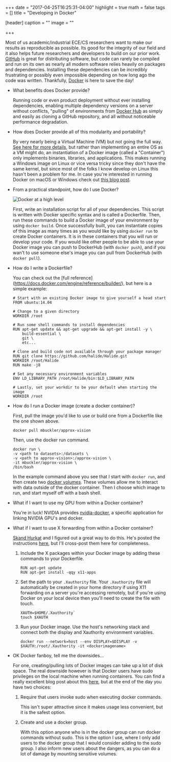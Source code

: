 +++
date = "2017-04-25T16:25:31-04:00"
highlight = true
math = false
tags = []
title = "Developing in Docker"

[header]
  caption = ""
  image = ""

+++

Most of us academic/industrial ECE/CS researchers want to make our
results as reproducible as possible. Its good for the integrity of our
field and it also helps future researchers and developers to build on
our prior work. [GitHub](https://github.com/) is great for distributing
software, but code can rarely be compiled and run on its own as nearly
all modern software relies heavily on packages and dependencies.
Installing these dependencies can be incredibly frustrating or possibly
even impossible depending on how long ago the code was written. 
Thankfully, [Docker](https://www.docker.com/) is here to save the day!

* What benefits does Docker provide? 

	Running code or even product deployment without ever installing
	dependencies, enabling multiple dependency versions on a server without
	conflicts, "pulling" of environments from [Docker
	Hub](https://hub.docker.com/) as simply and easily as cloning a GitHub
	repository, and all without noticeable performance degradation.

* How does Docker provide all of this modularity and portability? 

	By very nearly being a Virtual Machine (VM) but not going the full way.
	[See here for more
	details](https://docs.docker.com/get-started/#containers-vs-virtual-machines),
	but rather than implementing an entire OS as a VM might do, an
	instantiation of a Docker image (called a "Container") only implements
	binaries, libraries, and applications. This makes running a Windows
	image on Linux or vice versa tricky since they don't have the same
	kernel, but since most of the folks I know develop on Linux this hasn't
	been a problem for me. In case you're interested in running Docker on
	macOS or Windows check out [this blog
	post](http://containerjournal.com/2016/08/15/docker-not-just-linux-anymore/).

* From a practical standpoint, how do I use Docker?

	![Docker at a high level](/img/docker_high_level.png)

	First, write an installation script for all of your dependencies. This
	script is written with Docker specific syntax and is called a
	Dockerfile. Then, run these commands to build a Docker image of your
	environment by using `docker build`. Once successfully built, you can
	instantiate copies of this image as many times as you would like by
	using `docker run` to create Docker containers. It is in these
	containers that you will run or develop your code. If you would like
	other people to be able to use your Docker image you can push to
	DockerHub (with `docker push`), and if you wan't to use someone else's
	image you can pull from DockerHub (with `docker pull`).

* How do I write a Dockerfile?

	You can check out the [full reference]
	(https://docs.docker.com/engine/reference/builder/), but here is
	a simple example:

	```
	# Start with an existing Docker image to give yourself a head start
	FROM ubuntu:14.04

	# Change to a given directory
	WORKDIR /root

	# Run some shell commands to install dependencies
	RUN apt-get update && apt-get upgrade && apt-get install -y \
		build-essential \
		git \
		etc...

	# Clone and build code not available through your package manager
	RUN git clone https://github.com/halide/Halide.git
	WORKDIR /root/Halide
	RUN make -j8

	# Set any necessary environment variables
	ENV LD_LIBRARY_PATH /root/Halide/bin:$LD_LIBRARY_PATH

	# Lastly, set your workdir to be your default when starting the image
	WORKDIR /root
	```
* How do I run a Docker image (create a docker container)?

	First, pull the image you'd like to use or build one from a Dockerfile
	like the one shown above.

	```
	docker pull mbuckler/approx-vision
	```

	Then, use the docker run command.

	```
	docker run \
	-v <path to datasets>:/datasets \
	-v <path to approx-vision>:/approx-vision \
	-it mbuckler/approx-vision \
	/bin/bash
	```

	In the example command above you see that I start with `docker run`, and
	then create two [docker
	volumes](https://docs.docker.com/engine/tutorials/dockervolumes/). These
	volumes allow me to interact with data outside of the docker container.
	Then I choose which image to run, and start myself off with a bash
	shell.

* What if I want to use my GPU from within a Docker container?

	You're in luck! NVIDIA provides
[nvidia-docker](https://github.com/NVIDIA/nvidia-docker), a specific 
	application	for linking NVIDIA GPU's and docker.

* What if I want to use X forwarding from within a Docker container?

	[Skand Hurkat](https://people.ece.cornell.edu/skand/) and I figured
	out a great way to do this. He's posted the instructions 
	[here](https://people.ece.cornell.edu/skand/post/x-forwarding-on-docker/), 
	but I'll cross-post them here for completeness.

	1. Include the X packages within your Docker image by adding these
	commands to your Dockerfile.

		```
		RUN apt-get update
		RUN apt-get install -qqy x11-apps
		```

	2. Set the path to your `.Xauthority` file. Your `.Xauthority` file
	will automatically be created in your home directory if using X11
	forwarding on a server you're accessing remotely, but if you're using
	Docker on your local device then you'll need to create the file with
	touch.

		```
		XAUTH=$HOME/.Xauthority`
		touch $XAUTH
		```

	3. Run your Docker image. Use the host's networking stack and
	connect both the display and Xauthority environment variables. 

		```
		docker run --network=host --env DISPLAY=$DISPLAY -v $XAUTH:/root/.Xauthority -it <dockerimagename> 
		```

* OK Docker fanboy, tell me the downsides...

	For one, creating/pulling lots of Docker images can take up a lot of
	disk space. The real downside however is that Docker users have sudo
	privileges on the local machine when running containers. You can find a
	really excellent blog post about this
	[here](https://fosterelli.co/privilege-escalation-via-docker.html), but
	at the end of the day you have two choices:

	1. Require that users invoke sudo when executing docker commands.

		This isn't super attractive since it makes usage less convenient,
		but it is the safest option. 

	2. Create and use a docker group.

		With this option anyone who is in the docker group can run docker
		commands without sudo. This is the option I use, where I only add users to the docker
		group that I would consider adding to the sudo group. I also inform new
		users about the dangers, as you can do a lot of damage by mounting
		sensitive volumes.
